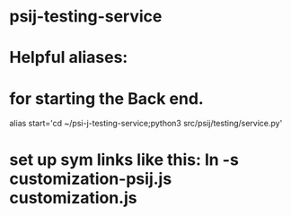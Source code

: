 # psij-testing-service

# Helpful aliases:
# for starting the Back end.
alias start='cd ~/psi-j-testing-service;python3 src/psij/testing/service.py'

# set up sym links like this: ln -s customization-psij.js customization.js
